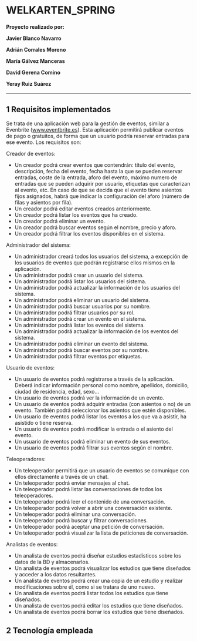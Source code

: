 # WELKARTEN_SPRING
<h4>
Proyecto realizado por:

Javier Blanco Navarro

Adrián Corrales Moreno

María Gálvez Manceras

David Gerena Comino

Yeray Ruiz Suárez

</h4>

- - -
## 1 Requisitos implementados
Se trata de una aplicación web para la gestión de eventos, similar a Evenbrite (www.eventbrite.es). Esta aplicación 
permitirá publicar eventos de pago o gratuitos, de forma que un usuario podría reservar entradas para ese evento. 
Los requisitos son:

Creador de eventos:
- Un creador podrá crear eventos que contendrán: título del evento, descripción, fecha del evento, fecha hasta la que se pueden reservar entradas, coste de la entrada, aforo del evento, máximo numero de entradas que se pueden adquirir por usuario, etiquetas que caracterizan al evento, etc. En caso de que se decida que el evento tiene asientos fijos asignados, habrá que indicar la configuración del aforo (número de filas y asientos por fila). 
- Un creador podrá editar eventos creados anteriormente.
- Un creador podrá listar los eventos que ha creado.
- Un creador podrá eliminar un evento.
- Un creador podrá buscar eventos según el nombre, precio y aforo.
- Un creador podrá filtrar los eventos disponibles en el sistema.

Administrador del sistema:
- Un administrador creará todos los usuarios del sistema, a excepción de los usuarios de eventos que podrán registrarse ellos mismos en la aplicación.
- Un administrador podrá crear un usuario del sistema.
- Un administrador podrá listar los usuarios del sistema.
- Un administrador podrá actualizar la información de los usuarios del sistema.
- Un administrador podrá eliminar un usuario del sistema.
- Un administrador podrá buscar usuarios por su nombre.
- Un administrador podrá filtrar usuarios por su rol.
- Un administrador podrá crear un evento en el sistema.
- Un administrador podrá listar los eventos del sistema.
- Un administrador podrá actualizar la información de los eventos del sistema.
- Un administrador podrá eliminar un evento del sistema.
- Un administrador podrá buscar eventos por su nombre.
- Un administrador podrá filtrar eventos por etiquetas.

Usuario de eventos: 
- Un usuario de eventos podrá registrarse a través de la aplicación. Deberá indicar información personal como nombre, apellidos, domicilio, ciudad de residencia, edad, sexo...
- Un usuario de eventos podrá ver la información de un evento.
- Un usuario de eventos podrá adquirir entradas (con asientos o no) de un evento. También podrá seleccionar los asientos que estén disponibles.
- Un usuario de eventos podrá listar los eventos a los que va a asistir, ha asistido o tiene reserva.
- Un usuario de eventos podrá modificar la entrada o el asiento del evento.
- Un usuario de eventos podrá eliminar un evento de sus eventos.
- Un usuario de eventos podrá filtrar sus eventos según el nombre.

Teleoperadores:
- Un teleoperador permitirá que un usuario de eventos se comunique con ellos directamente a través de un chat.
- Un teleoperador podrá enviar mensajes al chat.
- Un teleoperador podrá listar las conversaciones de todos los teleoperadores.
- Un teleoperador podrá leer el contenido de una conversación.
- Un teleoperador podrá volver a abrir una conversación existente.
- Un teleoperador podrá eliminar una conversación.
- Un teleoperador podrá buscar y filtrar conversaciones. 
- Un teleoperador podrá aceptar una petición de conversación. 
- Un teleoperador podrá visualizar la lista de peticiones de conversación. 

Analistas de eventos:
- Un analista de eventos podrá diseñar estudios estadísticos sobre los datos de la BD y almacenarlos. 
- Un analista de eventos podrá visualizar los estudios que tiene diseñados y acceder a los datos resultantes.
- Un analista de eventos podrá crear una copia de un estudio y realizar modificaciones sobre él, como si se tratara de uno nuevo. 
- Un analista de eventos podrá listar todos los estudios que tiene diseñados.
- Un analista de eventos podrá editar los estudios que tiene diseñados.
- Un analista de eventos podrá borrar los estudios que tiene diseñados.

## 2 Tecnología empleada
